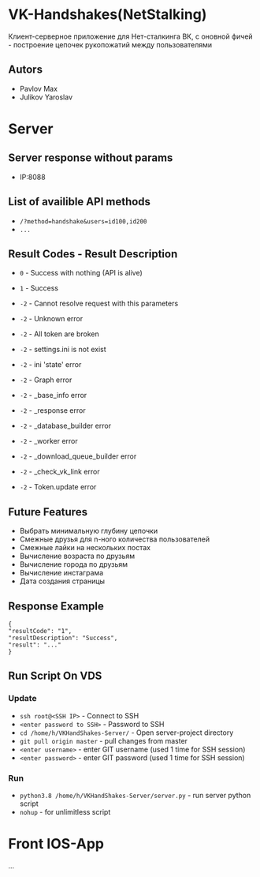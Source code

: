 # VK-Handshakes(NetStalking)
Клиент-серверное приложение для Нет-сталкинга ВК, с оновной фичей - построение цепочек рукопожатий между пользователями

## Autors 
- Pavlov Max
- Julikov Yaroslav

# Server

## Server response without params
- IP:8088

## List of availible API methods

- `/?method=handshake&users=id100,id200`
- `...`

## Result Codes - Result Description
- `0` - Success with nothing (API is alive)
- `1` - Success

- `-2` - Cannot resolve request with this parameters
- `-2` - Unknown error
- `-2` - All token are broken
- `-2` - settings.ini is not exist
- `-2` - ini \'state\' error
- `-2` - Graph error
- `-2` - _base_info error
- `-2` - _response error
- `-2` - _database_builder error
- `-2` - _worker error
- `-2` - _download_queue_builder error
- `-2` - _check_vk_link error
- `-2` - Token.update error

## Future Features

- Выбрать минимальную глубину цепочки
- Смежные друзья для n-ного количества пользователей
- Смежные лайки на нескольких постах
- Вычисление возраста по друзьям
- Вычисление города по друзьям
- Вычисление инстаграма
- Дата создания страницы

## Response Example
```
{
"resultCode": "1",
"resultDescription": "Success",
"result": "..."
}
```


## Run Script On VDS
### Update
- `ssh root@<SSH IP>` - Connect to SSH
- `<enter password to SSH>` - Password to SSH
- `cd /home/h/VKHandShakes-Server/` - Open server-project directory
- `git pull origin master` - pull changes from master
- `<enter username>` - enter GIT username (used 1 time for SSH session)
- `<enter password>` - enter GIT password (used 1 time for SSH session)

### Run
- `python3.8 /home/h/VKHandShakes-Server/server.py` - run server python script
- `nohup` - for unlimitless script
# Front IOS-App
...
